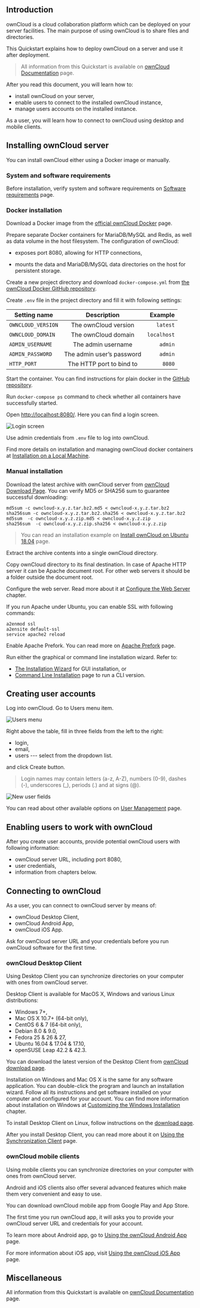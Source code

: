 ## Introduction

ownCloud is a cloud collaboration platform which can be deployed on your server facilities. The main purpose of using ownCloud is to share files and directories.

This Quickstart explains how to deploy ownCloud on a server and use it after deployment.

> All information from this Quickstart is available on [ownCloud Documentation](https://doc.owncloud.com/) page.

After you read this document, you will learn how to:

- install ownCloud on your server,
- enable users to connect to the installed ownCloud instance,
- manage users accounts on the installed instance.

As a user, you will learn how to connect to ownCloud using desktop and mobile clients.

## Installing ownCloud server

You can install ownCloud either using a Docker image or manually.

### System and software requirements

Before installation, verify system and software requirements on [Software requirements](https://doc.owncloud.org/server/10.0/admin_manual/installation/system_requirements.html) page.

### Docker installation

Download a Docker image from the [official ownCloud Docker](https://hub.docker.com/r/owncloud/server/) page.

Prepare separate Docker containers for MariaDB/MySQL and Redis, as well as data volume in the host filesystem. The configuration of ownCloud:

- exposes port 8080, allowing for HTTP connections,

- mounts the data and MariaDB/MySQL data directories on the host for persistent storage.

Create a new project directory and download `docker-compose.yml` from [the ownCloud Docker GitHub repository](https://github.com/owncloud-docker/server.git).

Create `.env` file in the project directory and fill it with following settings:


| Setting name | Description | Example |
| ------------ |:-----------:| -------:|
| `OWNCLOUD_VERSION`| The ownCloud version | `latest` |
| `OWNCLOUD_DOMAIN`| The ownCloud domain | `localhost` |
| `ADMIN_USERNAME`| The admin username | `admin` |
| `ADMIN_PASSWORD`| The admin user’s password | `admin` |
| `HTTP_PORT`| The HTTP port to bind to | `8080` |


Start the container. You can find instructions for plain docker in the [GitHub repository](https://github.com/owncloud-docker/server#launch-with-plain-docker).

Run `docker-compose ps` command to check whether all containers have successfully started. 

Open [http://localhost:8080/](http://localhost:8080/). Here you can find a login screen. 

![Login screen](images/1.png)

Use admin credentials from `.env` file to log into ownCloud.

Find more details on installation and managing ownCloud docker containers at [Installation on a Local Machine](https://doc.owncloud.com/server/10.1/admin_manual/installation/docker/#installation-on-a-local-machine).

### Manual installation

Download the latest archive with ownCloud server from [ownCloud Download Page](https://owncloud.org/install). You can verify MD5 or SHA256 sum to guarantee successful downloading:

```
md5sum -c owncloud-x.y.z.tar.bz2.md5 < owncloud-x.y.z.tar.bz2
sha256sum -c owncloud-x.y.z.tar.bz2.sha256 < owncloud-x.y.z.tar.bz2
md5sum  -c owncloud-x.y.z.zip.md5 < owncloud-x.y.z.zip
sha256sum  -c owncloud-x.y.z.zip.sha256 < owncloud-x.y.z.zip
```

> You can read an installation example on [Install ownCloud on Ubuntu 18.04](https://doc.owncloud.com/server/10.1/admin_manual/installation/ubuntu_18_04.html) page.

Extract the archive contents into a single ownCloud directory.

Copy ownCloud directory to its final destination. In case of Apache HTTP server it can be Apache document root. For other web servers it should be a folder outside the document root.

Configure the web server. Read more about it at [Configure the Web Server](https://doc.owncloud.com/server/10.1/admin_manual/installation/manual_installation.html#configure-the-web-server) chapter.

If you run Apache under Ubuntu, you can enable SSL with following commands:

```
a2enmod ssl
a2ensite default-ssl
service apache2 reload
```

Enable Apache Prefork. You can read more on [Apache Prefork](https://httpd.apache.org/docs/2.4/mod/prefork.html) page.

Run either the graphical or command line installation wizard. Refer to:

- [The Installation Wizard](https://doc.owncloud.com/server/10.1/admin_manual/installation/installation_wizard.html) for GUI installation, or
- [Command Line Installation](https://doc.owncloud.com/server/10.1/admin_manual/installation/command_line_installation.html) page to run a CLI version.

## Creating user accounts

Log into ownCloud. Go to Users menu item.

![Users menu](images/2.png)

Right above the table, fill in three fields from the left to the right:

- login,
- email,
- users --- select from the dropdown list.

and click Create button.

> Login names may contain letters (a-z, A-Z), numbers (0-9), dashes (-), underscores (_), periods (.) and at signs (@).

![New user fields](images/3.png)

You can read about other available options on [User Management](https://doc.owncloud.com/server/10.1/admin_manual/configuration/user/user_configuration.html) page.

## Enabling users to work with ownCloud

After you create user accounts, provide potential ownCloud users with following information:

- ownCloud server URL, including port 8080,
- user credentials,
- information from chapters below.

## Connecting to ownCloud

As a user, you can connect to ownCloud server by means of:

- ownCloud Desktop Client,
- ownCloud Android App,
- ownCloud iOS App.

Ask for ownCloud server URL and your credentials before you run ownCloud software for the first time.

### ownCloud Desktop Client

Using Desktop Client you can synchronize directories on your computer with ones from ownCloud server.

Desktop Client is available for MacOS X, Windows and various Linux distributions:

- Windows 7+, 
- Mac OS X 10.7+ (64-bit only),
- CentOS 6 & 7 (64-bit only),
- Debian 8.0 & 9.0,
- Fedora 25 & 26 & 27,
- Ubuntu 16.04 & 17.04 & 17.10,
- openSUSE Leap 42.2 & 42.3.

You can download the latest version of the Desktop Client from [ownCloud download page](https://owncloud.com/download/#desktop-clients).

Installation on Windows and Mac OS X is the same for any software application. You can double-click the program and launch an installation wizard.
Follow all its instructions and get software installed on your computer and configured for your account. You can find more information about installation on Windows at [Customizing the Windows Installation](https://doc.owncloud.com/desktop/installing.html#customizing-the-windows-installation) chapter.

To install Desktop Client on Linux, follow instructions on the [download page](https://owncloud.com/download/#desktop-clients).

After you install Desktop Client, you can read more about it on [Using the Synchronization Client](https://doc.owncloud.com/desktop/navigating.html) page.

### ownCloud mobile clients

Using mobile clients you can synchronize directories on your computer with ones from ownCloud server.

Android and iOS clients also offer several advanced features which make them very convenient and easy to use.

You can download ownCloud mobile app from Google Play and App Store.

The first time you run ownCloud app, it will asks you to provide your ownCloud server URL and credentials for your account.

To learn more about Android app, go to [Using the ownCloud Android App](https://doc.owncloud.com/android/) page.

For more information about iOS app, visit [Using the ownCloud iOS App](https://doc.owncloud.com/ios/) page.

## Miscellaneous

All information from this Quickstart is available on [ownCloud Documentation](https://doc.owncloud.com/) page.
